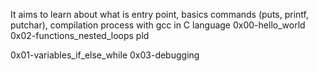 It aims to learn about what is entry point, basics commands (puts, printf, putchar), compilation process with gcc in C language
0x00-hello_world              0x02-functions_nested_loops  pld                             

0x01-variables_if_else_while  0x03-debugging
